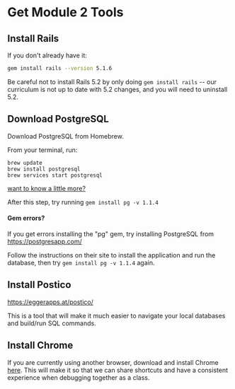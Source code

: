 # Get Module 2 Tools

## Install Rails

If you don't already have it: 
```bash
gem install rails --version 5.1.6
```

Be careful not to install Rails 5.2 by only doing `gem install rails` -- our curriculum is not up to date with 5.2 changes, and you will need to uninstall 5.2.


## Download PostgreSQL

Download PostgreSQL from Homebrew.

From your terminal, run:

```
brew update
brew install postgresql
brew services start postgresql
```
[want to know a little more?](http://www.fyquah.me/setup-postgresql-on-os-x)

After this step, try running `gem install pg -v 1.1.4`

#### Gem errors?
If you get errors installing the "pg" gem, try installing PostgreSQL from https://postgresapp.com/

Follow the instructions on their site to install the application and run the database, then try `gem install pg -v 1.1.4` again.


## Install Postico

https://eggerapps.at/postico/

This is a tool that will make it much easier to navigate your local databases and build/run SQL commands.

## Install Chrome

If you are currently using another browser, download and install Chrome [here](https://www.google.com/chrome/). This will make it so that we can share shortcuts and have a consistent experience when debugging together as a class.
